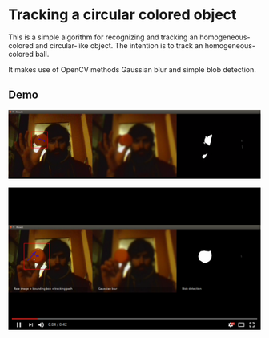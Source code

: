 # Tracking a circular colored object

This is a simple algorithm for recognizing and tracking an homogeneous-colored and circular-like object.
The intention is to track an homogeneous-colored ball.

It makes use of OpenCV methods Gaussian blur and simple blob detection.

## Demo

![](\doc\images\demo.png)

![](\doc\images\video_demo.png)
